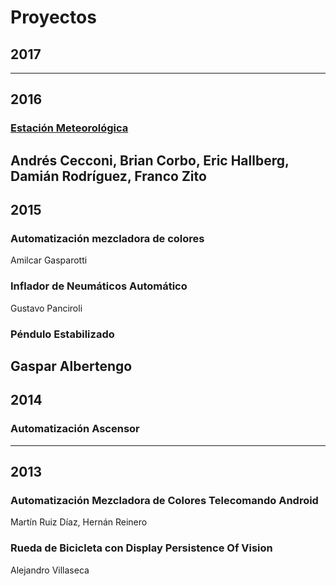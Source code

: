 # Proyectos 

## 2017
---
## 2016 
### [Estación Meteorológica](/web/#!/materias/proyectos/2016/estacion)
  Andrés Cecconi, Brian Corbo, Eric Hallberg, Damián Rodríguez, Franco Zito  
--- 
## 2015 
### Automatización mezcladora de colores  
  Amilcar Gasparotti  

### Inflador de Neumáticos Automático  
  Gustavo Panciroli
  
### Péndulo Estabilizado  
  Gaspar Albertengo
---
## 2014 
### Automatización Ascensor  
---
## 2013 
### Automatización Mezcladora de Colores Telecomando Android  
  Martín Ruiz Díaz, Hernán Reinero
  
### Rueda de Bicicleta con Display Persistence Of Vision  
  Alejandro Villaseca 
